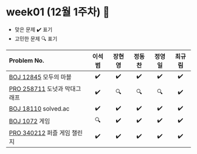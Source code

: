 
# week01 (12월 1주차) :pencil:

- 맞은 문제 :heavy_check_mark: 표기
- 고민한 문제 :mag: 표기


|Problem No.|이석범|        장현영         |정동찬|정영일|최규림|
|:-------------------------|:-----:|:------------------:|:-----:|:-----:|:-----:|
|[BOJ 12845](https://www.acmicpc.net/problem/12845) 모두의 마블|:heavy_check_mark:| :heavy_check_mark: |:heavy_check_mark:|:heavy_check_mark:|:heavy_check_mark:|
|[PRO 258711](https://school.programmers.co.kr/learn/courses/30/lessons/258711) 도넛과 막대그래프|:heavy_check_mark:|       :mag:        |:mag:|:mag:|:heavy_check_mark:|
|[BOJ 18110](https://www.acmicpc.net/problem/18110) solved.ac|:heavy_check_mark:| :heavy_check_mark: |:heavy_check_mark:|:heavy_check_mark:|:heavy_check_mark:|
|[BOJ 1072](https://www.acmicpc.net/problem/1072) 게임|:mag:| :heavy_check_mark: |:heavy_check_mark:|:heavy_check_mark:|:heavy_check_mark:|
|[PRO 340212](https://school.programmers.co.kr/learn/courses/30/lessons/340212) 퍼즐 게임 챌린지|:heavy_check_mark:| :heavy_check_mark: |:heavy_check_mark:|:heavy_check_mark:|:heavy_check_mark:|
